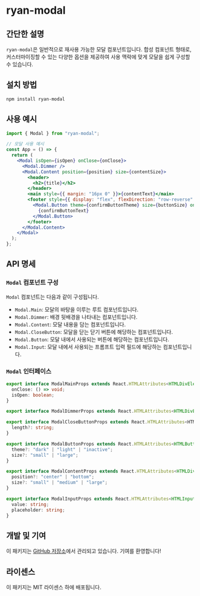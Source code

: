 # ryan-modal

## 간단한 설명

`ryan-modal`은 일반적으로 재사용 가능한 모달 컴포넌트입니다. 합성 컴포넌트 형태로, 커스터마이징할 수 있는 다양한 옵션을 제공하여 사용 맥락에 맞게 모달을 쉽게 구성할 수 있습니다.

## 설치 방법

```bash
npm install ryan-modal
```

## 사용 예시

```jsx
import { Modal } from "ryan-modal";

// 모달 사용 예시
const App = () => {
  return (
    <Modal isOpen={isOpen} onClose={onClose}>
      <Modal.Dimmer />
      <Modal.Content position={position} size={contentSize}>
        <header>
          <h2>{title}</h2>
        </header>
        <main style={{ margin: "16px 0" }}>{contentText}</main>
        <footer style={{ display: "flex", flexDirection: "row-reverse" }}>
          <Modal.Button theme={confirmButtonTheme} size={buttonSize} onClick={onModalButtonClick}>
            {confirmButtonText}
          </Modal.Button>
        </footer>
      </Modal.Content>
    </Modal>
  );
};
```

## API 명세

### `Modal` 컴포넌트 구성

`Modal` 컴포넌트는 다음과 같이 구성됩니다.

- `Modal.Main`: 모달의 바탕을 이루는 루트 컴포넌트입니다.
- `Modal.Dimmer`: 배경 뒷배경을 나타내는 컴포넌트입니다.
- `Modal.Content`: 모달 내용을 담는 컴포넌트입니다.
- `Modal.CloseButton`: 모달을 닫는 닫기 버튼에 해당하는 컴포넌트입니다.
- `Modal.Button`: 모달 내에서 사용되는 버튼에 해당하는 컴포넌트입니다.
- `Modal.Input`: 모달 내에서 사용되는 프롬프트 입력 필드에 해당하는 컴포넌트입니다.

### `Modal` 인터페이스

```ts
export interface ModalMainProps extends React.HTMLAttributes<HTMLDivElement> {
  onClose: () => void;
  isOpen: boolean;
}

export interface ModalDimmerProps extends React.HTMLAttributes<HTMLDivElement> {}

export interface ModalCloseButtonProps extends React.HTMLAttributes<HTMLOrSVGElement> {
  length?: string;
}

export interface ModalButtonProps extends React.HTMLAttributes<HTMLButtonElement> {
  theme?: "dark" | "light" | "inactive";
  size?: "small" | "large";
}

export interface ModalContentProps extends React.HTMLAttributes<HTMLDivElement> {
  position?: "center" | "bottom";
  size?: "small" | "medium" | "large";
}

export interface ModalInputProps extends React.HTMLAttributes<HTMLInputElement> {
  value: string;
  placeholder: string;
}
```

## 개발 및 기여

이 패키지는 [GitHub 저장소](https://github.com/Parkhanyoung/react-modules)에서 관리되고 있습니다. 기여를 환영합니다!

## 라이센스

이 패키지는 MIT 라이센스 하에 배포됩니다.
